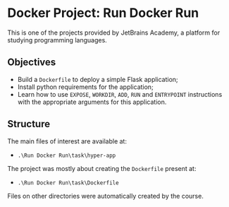 # Docker Project: Run Docker Run

This is one of the projects provided by JetBrains Academy, a platform for studying programming languages.

## Objectives

- Build a `Dockerfile` to deploy a simple Flask application;
- Install python requirements for the application;
- Learn how to use `EXPOSE`, `WORKDIR`, `ADD`, `RUN` and `ENTRYPOINT` instructions with the appropriate arguments for this application.

## Structure

The main files of interest are available at:

- `.\Run Docker Run\task\hyper-app`

The project was mostly about creating the `Dockerfile` present at:

-  `.\Run Docker Run\task\Dockerfile`

Files on other directories were automatically created by the course.

